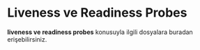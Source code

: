 # Liveness ve Readiness Probes
**liveness ve readiness probes** konusuyla ilgili dosyalara buradan erişebilirsiniz.
